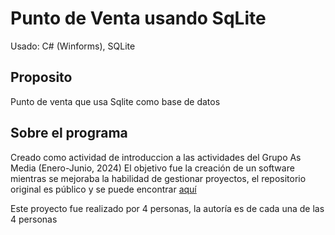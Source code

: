 # Punto de Venta usando SqLite

Usado: C# (Winforms), SQLite

## Proposito

Punto de venta que usa Sqlite como base de datos 


## Sobre el programa

Creado como actividad de introduccion a las actividades del Grupo As Media (Enero-Junio, 2024)
El objetivo fue la creación de un software mientras se mejoraba la habilidad de gestionar proyectos, el repositorio original es público y se puede encontrar [aquí](https://github.com/loleiste172/POS_ProyI-D)

Este proyecto fue realizado por 4 personas, la autoría es de cada una de las 4 personas
